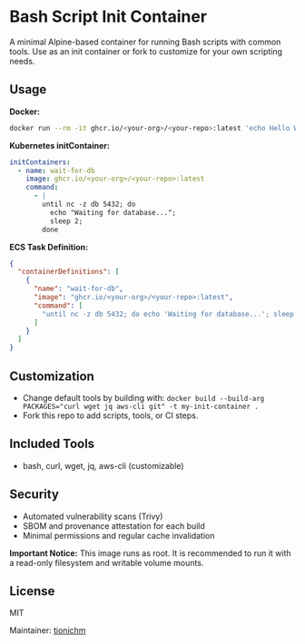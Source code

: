 # Bash Script Init Container

A minimal Alpine-based container for running Bash scripts with common tools. Use as an init container or fork to customize for your own scripting needs.

## Usage

**Docker:**
```sh
docker run --rm -it ghcr.io/<your-org>/<your-repo>:latest 'echo Hello World'
```

**Kubernetes initContainer:**
```yaml
initContainers:
  - name: wait-for-db
    image: ghcr.io/<your-org>/<your-repo>:latest
    command:
      - |
        until nc -z db 5432; do
          echo "Waiting for database...";
          sleep 2;
        done
```

**ECS Task Definition:**
```json
{
  "containerDefinitions": [
    {
      "name": "wait-for-db",
      "image": "ghcr.io/<your-org>/<your-repo>:latest",
      "command": [
        "until nc -z db 5432; do echo 'Waiting for database...'; sleep 2; done"
      ]
    }
  ]
}
```

## Customization

- Change default tools by building with:
  `docker build --build-arg PACKAGES="curl wget jq aws-cli git" -t my-init-container .`
- Fork this repo to add scripts, tools, or CI steps.

## Included Tools

- bash, curl, wget, jq, aws-cli (customizable)

## Security

- Automated vulnerability scans (Trivy)
- SBOM and provenance attestation for each build
- Minimal permissions and regular cache invalidation

**Important Notice:** This image runs as root. It is recommended to run it with a read-only filesystem and writable volume mounts.


## License

MIT

Maintainer: [tionichm](https://github.com/tionichm)
